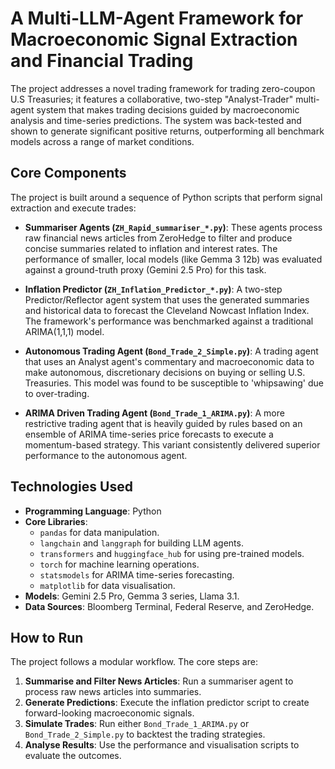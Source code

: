 # A Multi-LLM-Agent Framework for Macroeconomic Signal Extraction and Financial Trading

The project addresses a novel trading framework for trading zero-coupon U.S Treasuries; it features a collaborative, two-step "Analyst-Trader" multi-agent system that makes trading decisions guided by macroeconomic analysis and time-series predictions. The system was back-tested and shown to generate significant positive returns, outperforming all benchmark models across a range of market conditions.

## Core Components

The project is built around a sequence of Python scripts that perform signal extraction and execute trades:

* **Summariser Agents (`ZH_Rapid_summariser_*.py`)**: These agents process raw financial news articles from ZeroHedge to filter and produce concise summaries related to inflation and interest rates. The performance of smaller, local models (like Gemma 3 12b) was evaluated against a ground-truth proxy (Gemini 2.5 Pro) for this task.

* **Inflation Predictor (`ZH_Inflation_Predictor_*.py`)**: A two-step Predictor/Reflector agent system that uses the generated summaries and historical data to forecast the Cleveland Nowcast Inflation Index. The framework's performance was benchmarked against a traditional ARIMA(1,1,1) model.

* **Autonomous Trading Agent (`Bond_Trade_2_Simple.py`)**: A trading agent that uses an Analyst agent's commentary and macroeconomic data to make autonomous, discretionary decisions on buying or selling U.S. Treasuries. This model was found to be susceptible to 'whipsawing' due to over-trading.

* **ARIMA Driven Trading Agent (`Bond_Trade_1_ARIMA.py`)**: A more restrictive trading agent that is heavily guided by rules based on an ensemble of ARIMA time-series price forecasts to execute a momentum-based strategy. This variant consistently delivered superior performance to the autonomous agent.

## Technologies Used

-   **Programming Language**: Python
-   **Core Libraries**:
    -   `pandas` for data manipulation.
    -   `langchain` and `langgraph` for building LLM agents.
    -   `transformers` and `huggingface_hub` for using pre-trained models.
    -   `torch` for machine learning operations.
    -   `statsmodels` for ARIMA time-series forecasting.
    -   `matplotlib` for data visualisation.
-   **Models**: Gemini 2.5 Pro, Gemma 3 series, Llama 3.1.
-   **Data Sources**: Bloomberg Terminal, Federal Reserve, and ZeroHedge.

## How to Run

The project follows a modular workflow. The core steps are:

1.  **Summarise and Filter News Articles**: Run a summariser agent to process raw news articles into summaries.
2.  **Generate Predictions**: Execute the inflation predictor script to create forward-looking macroeconomic signals.
3.  **Simulate Trades**: Run either `Bond_Trade_1_ARIMA.py` or `Bond_Trade_2_Simple.py` to backtest the trading strategies.
4.  **Analyse Results**: Use the performance and visualisation scripts to evaluate the outcomes.
